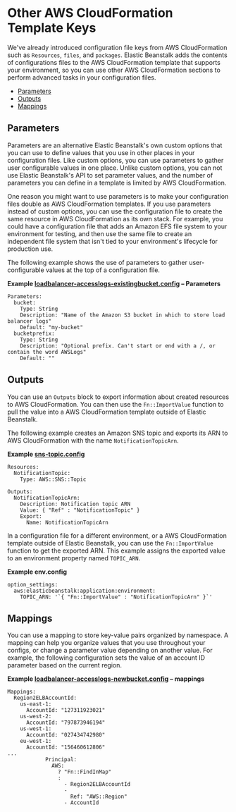 # Other AWS CloudFormation Template Keys<a name="ebextensions-otherkeys"></a>

We've already introduced configuration file keys from AWS CloudFormation such as `Resources`, `files`, and `packages`\. Elastic Beanstalk adds the contents of configurations files to the AWS CloudFormation template that supports your environment, so you can use other AWS CloudFormation sections to perform advanced tasks in your configuration files\.


+ [Parameters](#ebextensions-otherkeys-parameters)
+ [Outputs](#ebextensions-otherkeys-outputs)
+ [Mappings](#ebextensions-otherkeys-mappings)

## Parameters<a name="ebextensions-otherkeys-parameters"></a>

Parameters are an alternative Elastic Beanstalk's own custom options that you can use to define values that you use in other places in your configuration files\. Like custom options, you can use parameters to gather user configurable values in one place\. Unlike custom options, you can not use Elastic Beanstalk's API to set parameter values, and the number of parameters you can define in a template is limited by AWS CloudFormation\.

One reason you might want to use parameters is to make your configuration files double as AWS CloudFormation templates\. If you use parameters instead of custom options, you can use the configuration file to create the same resource in AWS CloudFormation as its own stack\. For example, you could have a configuration file that adds an Amazon EFS file system to your environment for testing, and then use the same file to create an independent file system that isn't tied to your environment's lifecycle for production use\.

The following example shows the use of parameters to gather user\-configurable values at the top of a configuration file\.

**Example [loadbalancer\-accesslogs\-existingbucket\.config](https://github.com/awslabs/elastic-beanstalk-docs/tree/master/configuration-files/aws-provided/resource-configuration/loadbalancer-accesslogs-existingbucket.config) – Parameters**  

```
Parameters:
  bucket:
    Type: String
    Description: "Name of the Amazon S3 bucket in which to store load balancer logs"
    Default: "my-bucket"
  bucketprefix:
    Type: String
    Description: "Optional prefix. Can't start or end with a /, or contain the word AWSLogs"
    Default: ""
```

## Outputs<a name="ebextensions-otherkeys-outputs"></a>

You can use an `Outputs` block to export information about created resources to AWS CloudFormation\. You can then use the `Fn::ImportValue` function to pull the value into a AWS CloudFormation template outside of Elastic Beanstalk\.

The following example creates an Amazon SNS topic and exports its ARN to AWS CloudFormation with the name `NotificationTopicArn`\.

**Example [sns\-topic\.config](https://github.com/awslabs/elastic-beanstalk-docs/tree/master/configuration-files/aws-provided/resource-configuration/sns-topic.config)**  

```
Resources:
  NotificationTopic:
    Type: AWS::SNS::Topic

Outputs:
  NotificationTopicArn:
    Description: Notification topic ARN
    Value: { "Ref" : "NotificationTopic" }
    Export:
      Name: NotificationTopicArn
```

In a configuration file for a different environment, or a AWS CloudFormation template outside of Elastic Beanstalk, you can use the `Fn::ImportValue` function to get the exported ARN\. This example assigns the exported value to an environment property named `TOPIC_ARN`\.

**Example env\.config**  

```
option_settings:
  aws:elasticbeanstalk:application:environment:
    TOPIC_ARN: '`{ "Fn::ImportValue" : "NotificationTopicArn" }`'
```

## Mappings<a name="ebextensions-otherkeys-mappings"></a>

You can use a mapping to store key\-value pairs organized by namespace\. A mapping can help you organize values that you use throughout your configs, or change a parameter value depending on another value\. For example, the following configuration sets the value of an account ID parameter based on the current region\.

**Example [loadbalancer\-accesslogs\-newbucket\.config](https://github.com/awslabs/elastic-beanstalk-docs/tree/master/configuration-files/aws-provided/resource-configuration/loadbalancer-accesslogs-newbucket.config) – mappings**  

```
Mappings: 
  Region2ELBAccountId: 
    us-east-1: 
      AccountId: "127311923021"
    us-west-2: 
      AccountId: "797873946194"
    us-west-1: 
      AccountId: "027434742980"
    eu-west-1: 
      AccountId: "156460612806"
...
            Principal: 
              AWS: 
                ? "Fn::FindInMap"
                : 
                  - Region2ELBAccountId
                  - 
                    Ref: "AWS::Region"
                  - AccountId
```